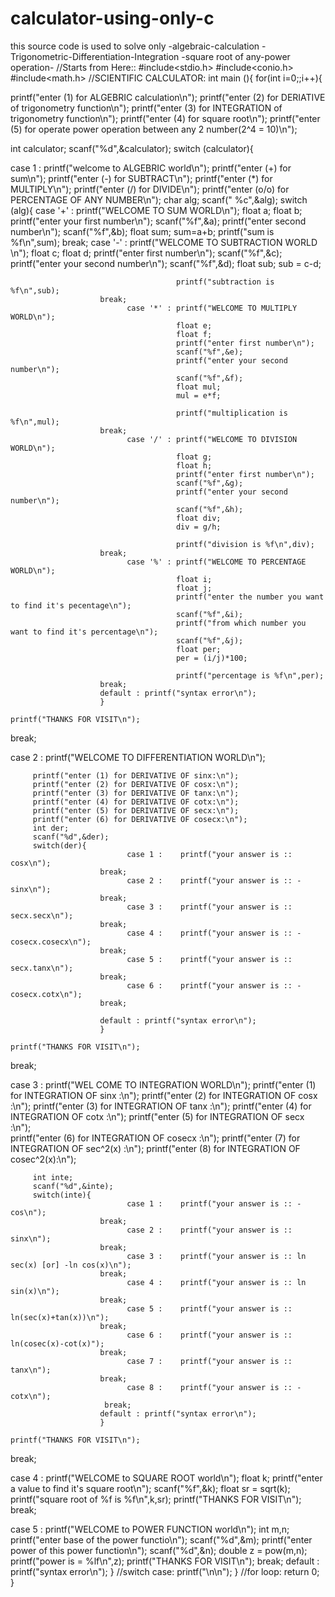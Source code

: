 # calculator-using-only-c
this source code is used to solve only -algebraic-calculation -Trigonometric-Differentiation-Integration -square root of any-power operation-
//Starts from Here::
#include<stdio.h>
#include<conio.h>
#include<math.h>
//SCIENTIFIC CALCULATOR:
int main (){
      for(int i=0;;i++){

printf("enter (1) for ALGEBRIC       calculation\n");
printf("enter (2) for DERIATIVE   of trigonometry function\n");
printf("enter (3) for INTEGRATION of trigonometry function\n");
printf("enter (4) for square root\n");
printf("enter (5) for operate power operation between any 2 number(2^4 = 10)\n");

int calculator;
scanf("%d",&calculator);
switch (calculator){

case 1 : printf("welcome to ALGEBRIC world\n");
                        printf("enter (+) for sum\n");
                        printf("enter (-) for SUBTRACT\n");
                        printf("enter (*) for MULTIPLY\n");
                        printf("enter (/) for DIVIDE\n");
                        printf("enter (o/o) for PERCENTAGE OF ANY NUMBER\n");
                        char alg;
                        scanf(" %c",&alg);
                        switch (alg){
                              case '+' : printf("WELCOME TO SUM WORLD\n");
                                         float a;
                                         float b;
                                         printf("enter your first number\n");
                                         scanf("%f",&a);
                                         printf("enter second number\n");
                                         scanf("%f",&b);
                                         float sum;
                                         sum=a+b;
                                         printf("sum is %f\n",sum);
                        break;
                              case '-' : printf("WELCOME TO SUBTRACTION WORLD \n");
                                         float c;
                                         float d;
                                         printf("enter first number\n");
                                         scanf("%f",&c);
                                         printf("enter your second number\n");
                                         scanf("%f",&d);
                                         float sub;
                                         sub = c-d;
                        
                                         printf("subtraction is %f\n",sub);  
                        break;
                              case '*' : printf("WELCOME TO MULTIPLY WORLD\n");
                                         float e;
                                         float f;
                                         printf("enter first number\n");
                                         scanf("%f",&e);
                                         printf("enter your second number\n");
                                         scanf("%f",&f);
                                         float mul;
                                         mul = e*f;
                        
                                         printf("multiplication is %f\n",mul);  
                        break;
                              case '/' : printf("WELCOME TO DIVISION WORLD\n");
                                         float g;
                                         float h;
                                         printf("enter first number\n");
                                         scanf("%f",&g);
                                         printf("enter your second number\n");
                                         scanf("%f",&h);
                                         float div;
                                         div = g/h;
                        
                                         printf("division is %f\n",div);                                          
                        break;
                              case '%' : printf("WELCOME TO PERCENTAGE WORLD\n");
                                         float i;
                                         float j;
                                         printf("enter the number you want to find it's pecentage\n");
                                         scanf("%f",&i);
                                         printf("from which number you  want to find it's percentage\n");
                                         scanf("%f",&j);
                                         float per;
                                         per = (i/j)*100;

                                         printf("percentage is %f\n",per);  
                        break;
                        default : printf("syntax error\n");
                        }
                                                                                                      printf("THANKS FOR VISIT\n");

break;

case 2 : printf("WELCOME TO DIFFERENTIATION WORLD\n");      

         printf("enter (1) for DERIVATIVE OF sinx:\n");
         printf("enter (2) for DERIVATIVE OF cosx:\n");
         printf("enter (3) for DERIVATIVE OF tanx:\n");
         printf("enter (4) for DERIVATIVE OF cotx:\n");
         printf("enter (5) for DERIVATIVE OF secx:\n");   
         printf("enter (6) for DERIVATIVE OF cosecx:\n");
         int der;
         scanf("%d",&der);
         switch(der){                              
                              case 1 :    printf("your answer is :: cosx\n");
                        break;
                              case 2 :    printf("your answer is :: -sinx\n");
                        break;
                              case 3 :    printf("your answer is :: secx.secx\n");
                        break;
                              case 4 :    printf("your answer is :: -cosecx.cosecx\n");
                        break;
                              case 5 :    printf("your answer is :: secx.tanx\n");
                        break;
                              case 6 :    printf("your answer is :: -cosecx.cotx\n");
                        break;

                        default : printf("syntax error\n");
                        }
                                                                              printf("THANKS FOR VISIT\n");

break;

case 3 : printf("WEL COME TO INTEGRATION WORLD\n");
         printf("enter (1) for INTEGRATION OF sinx      :\n");
         printf("enter (2) for INTEGRATION OF cosx      :\n");
         printf("enter (3) for INTEGRATION OF tanx      :\n");
         printf("enter (4) for INTEGRATION OF cotx      :\n");
         printf("enter (5) for INTEGRATION OF secx      :\n");   
         printf("enter (6) for INTEGRATION OF cosecx    :\n");
         printf("enter (7) for INTEGRATION OF sec^2(x)  :\n");
         printf("enter (8) for INTEGRATION OF cosec^2(x):\n");

         int inte;
         scanf("%d",&inte);
         switch(inte){
                              case 1 :    printf("your answer is :: -cos\n");
                        break;
                              case 2 :    printf("your answer is :: sinx\n");
                        break;
                              case 3 :    printf("your answer is :: ln sec(x) [or] -ln cos(x)\n");
                        break;
                              case 4 :    printf("your answer is :: ln sin(x)\n");
                        break;
                              case 5 :    printf("your answer is :: ln(sec(x)+tan(x))\n");
                        break;
                              case 6 :    printf("your answer is :: ln(cosec(x)-cot(x)");
                        break;
                              case 7 :    printf("your answer is :: tanx\n");
                        break;
                              case 8 :    printf("your answer is :: -cotx\n");
                         break;     
                        default : printf("syntax error\n");
                        }
                                                                              printf("THANKS FOR VISIT\n");

break;

  case 4 : printf("WELCOME to SQUARE ROOT world\n");
            float k;
            printf("enter a value to find it's square root\n");
            scanf("%f",&k);
            float sr = sqrt(k);
            printf("square root of %f is %f\n",k,sr);
                                                                              printf("THANKS FOR VISIT\n");
break;

case 5 : printf("WELCOME to POWER FUNCTION world\n");
            int m,n;
            printf("enter base of the power functio\n");
            scanf("%d",&m);
            printf("enter power of this power function\n");
            scanf("%d",&n);
            double z = pow(m,n);
            printf("power is = %lf\n",z);
                                                                              printf("THANKS FOR VISIT\n");
break;
default : printf("syntax error\n");
}   //switch case:
printf("\n\n");
}    //for loop:
     return 0;
}
